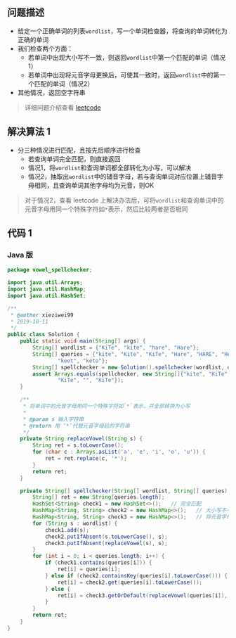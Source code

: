## 问题描述

- 给定一个正确单词的列表`wordlist`，写一个单词检查器，将查询的单词转化为正确的单词
- 我们检查两个方面：
  - 若单词中出现大小写不一致，则返回`wordlist`中第一个匹配的单词（情况1）
  - 若单词中出现将元音字母更换后，可使其一致时，返回`wordlist`中的第一个匹配的单词（情况2）
- 其他情况，返回空字符串

> 详细问题介绍查看 [leetcode](https://leetcode.com/problems/vowel-spellchecker/)



## 解决算法 1

- 分三种情况进行匹配，且按先后顺序进行检查
  - 若查询单词完全匹配，则直接返回
  - 情况1，将`wordlist`和查询单词都全部转化为小写，可以解决
  - 情况2，抽取出`wordlist`中的辅音字母，若与查询单词对应位置上辅音字母相同，且查询单词其他字母均为元音，则OK

> 对于情况2，查看 leetcode 上解决办法后，可将`wordlist`和查询单词中的元音字母用同一个特殊字符如`*`表示，然后比较两者是否相同



## 代码 1

### Java 版

```java
package vowel_spellchecker;

import java.util.Arrays;
import java.util.HashMap;
import java.util.HashSet;

/**
 * @author xieziwei99
 * 2019-10-11
 */
public class Solution {
    public static void main(String[] args) {
        String[] wordlist = {"KiTe", "kite", "hare", "Hare"};
        String[] queries = {"kite", "Kite", "KiTe", "Hare", "HARE", "Hear", "hear", "keti",
                "keet", "keto"};
        String[] spellchecker = new Solution().spellchecker(wordlist, queries);
        assert Arrays.equals(spellchecker, new String[]{"kite", "KiTe", "KiTe", "Hare", "hare", "", "",
                "KiTe", "", "KiTe"});
    }

    /**
     * 将单词中的元音字母用同一个特殊字符如`*`表示，并全部转换为小写
     *
     * @param s 输入字符串
     * @return 用 ‘*’代替元音字母后的字符串
     */
    private String replaceVowel(String s) {
        String ret = s.toLowerCase();
        for (char c : Arrays.asList('a', 'e', 'i', 'o', 'u')) {
            ret = ret.replace(c, '*');
        }
        return ret;
    }

    private String[] spellchecker(String[] wordlist, String[] queries) {
        String[] ret = new String[queries.length];
        HashSet<String> check1 = new HashSet<>();   // 完全匹配
        HashMap<String, String> check2 = new HashMap<>();   // 大小写不一致
        HashMap<String, String> check3 = new HashMap<>();   // 将元音字母更换
        for (String s : wordlist) {
            check1.add(s);
            check2.putIfAbsent(s.toLowerCase(), s);
            check3.putIfAbsent(replaceVowel(s), s);
        }
        for (int i = 0; i < queries.length; i++) {
            if (check1.contains(queries[i])) {
                ret[i] = queries[i];
            } else if (check2.containsKey(queries[i].toLowerCase())) {
                ret[i] = check2.get(queries[i].toLowerCase());
            } else {
                ret[i] = check3.getOrDefault(replaceVowel(queries[i]), "");
            }
        }
        return ret;
    }
}
```

